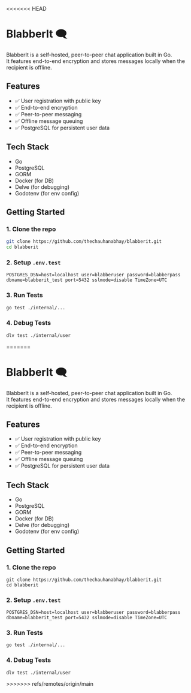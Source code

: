 <<<<<<< HEAD
# BlabberIt 🗨️

BlabberIt is a self-hosted, peer-to-peer chat application built in Go.  
It features end-to-end encryption and stores messages locally when the recipient is offline.

## Features

- ✅ User registration with public key
- ✅ End-to-end encryption
- ✅ Peer-to-peer messaging
- ✅ Offline message queuing
- ✅ PostgreSQL for persistent user data

## Tech Stack

- Go
- PostgreSQL
- GORM
- Docker (for DB)
- Delve (for debugging)
- Godotenv (for env config)

## Getting Started

### 1. Clone the repo

```bash
git clone https://github.com/thechauhanabhay/blabberit.git
cd blabberit
```

### 2. Setup `.env.test`

```env
POSTGRES_DSN=host=localhost user=blabberuser password=blabberpass dbname=blabberit_test port=5432 sslmode=disable TimeZone=UTC
```

### 3. Run Tests

```bash
go test ./internal/...
```

### 4. Debug Tests

```bash
dlv test ./internal/user
```
=======
  <h1>BlabberIt 🗨️</h1>
  <p>BlabberIt is a self-hosted, peer-to-peer chat application built in Go.<br>
  It features end-to-end encryption and stores messages locally when the recipient is offline.</p>

  <h2>Features</h2>
  <ul>
    <li>✅ User registration with public key</li>
    <li>✅ End-to-end encryption</li>
    <li>✅ Peer-to-peer messaging</li>
    <li>✅ Offline message queuing</li>
    <li>✅ PostgreSQL for persistent user data</li>
  </ul>

  <h2>Tech Stack</h2>
  <ul>
    <li>Go</li>
    <li>PostgreSQL</li>
    <li>GORM</li>
    <li>Docker (for DB)</li>
    <li>Delve (for debugging)</li>
    <li>Godotenv (for env config)</li>
  </ul>

  <h2>Getting Started</h2>

  <h3>1. Clone the repo</h3>
  <pre><code>git clone https://github.com/thechauhanabhay/blabberit.git
cd blabberit</code></pre>

  <h3>2. Setup <code>.env.test</code></h3>
  <pre><code>POSTGRES_DSN=host=localhost user=blabberuser password=blabberpass dbname=blabberit_test port=5432 sslmode=disable TimeZone=UTC</code></pre>

  <h3>3. Run Tests</h3>
  <pre><code>go test ./internal/...</code></pre>

  <h3>4. Debug Tests</h3>
  <pre><code>dlv test ./internal/user</code></pre>

</body>
</html>
>>>>>>> refs/remotes/origin/main
